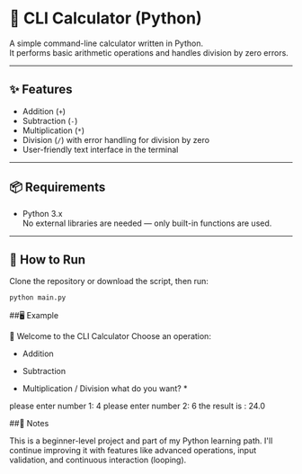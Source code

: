 # 🧮 CLI Calculator (Python)

A simple command-line calculator written in Python.  
It performs basic arithmetic operations and handles division by zero errors.

---

## ✨ Features

- Addition (`+`)
- Subtraction (`-`)
- Multiplication (`*`)
- Division (`/`) with error handling for division by zero
- User-friendly text interface in the terminal

---

## 📦 Requirements

- Python 3.x  
No external libraries are needed — only built-in functions are used.

---

## 🚀 How to Run

Clone the repository or download the script, then run:

```bash
python main.py
```

##🖥️ Example

🔢 Welcome to the CLI Calculator
Choose an operation:
  +  Addition
  -  Subtraction
  *  Multiplication
  /  Division
 what do you want? *

please enter number 1: 4
please enter number 2: 6
the result is : 24.0

##📌 Notes

This is a beginner-level project and part of my Python learning path.
I'll continue improving it with features like advanced operations, input validation, and continuous interaction (looping).
